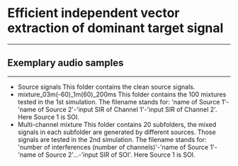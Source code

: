 # Efficient independent vector extraction of dominant target signal
---
## Exemplary audio samples
---
- Source signals
This folder contains the clean source signals.
- mixture_03m(-60)_1m(60)_200ms
This folder contains the 100 mixtures tested in the 1st simulation. 
The filename stands for: 'name of Source 1'-'name of Source 2'-'input SIR of Channel 1'-'input SIR of Channel 2'. Here Source 1 is SOI.
- Multi-channel mixture
This folder contains 20 subfolders, the mixed signals in each subfolder are generated by different sources. 
Those signals are tested in the 2nd simulation.
The filename stands for: 'number of interferences (number of channels)'-'name of Source 1'-'name of Source 2'...-'input SIR of SOI'. Here Source 1 is SOI.
